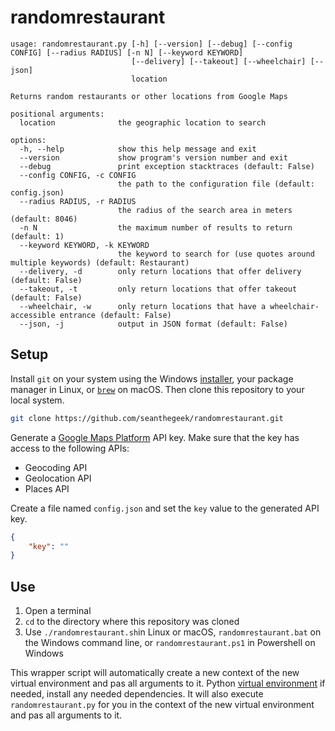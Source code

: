 # randomrestaurant

```text
usage: randomrestaurant.py [-h] [--version] [--debug] [--config CONFIG] [--radius RADIUS] [-n N] [--keyword KEYWORD]
                           [--delivery] [--takeout] [--wheelchair] [--json]
                           location

Returns random restaurants or other locations from Google Maps

positional arguments:
  location              the geographic location to search

options:
  -h, --help            show this help message and exit
  --version             show program's version number and exit
  --debug               print exception stacktraces (default: False)
  --config CONFIG, -c CONFIG
                        the path to the configuration file (default: config.json)
  --radius RADIUS, -r RADIUS
                        the radius of the search area in meters (default: 8046)
  -n N                  the maximum number of results to return (default: 1)
  --keyword KEYWORD, -k KEYWORD
                        the keyword to search for (use quotes around multiple keywords) (default: Restaurant)
  --delivery, -d        only return locations that offer delivery (default: False)
  --takeout, -t         only return locations that offer takeout (default: False)
  --wheelchair, -w      only return locations that have a wheelchair-accessible entrance (default: False)
  --json, -j            output in JSON format (default: False)
```

## Setup

Install `git` on your system using the Windows [installer][git-windows], your
package manager in Linux, or [`brew`][homebrew] on macOS. Then clone this
repository to your local system.

```bash
git clone https://github.com/seanthegeek/randomrestaurant.git
```

Generate a [Google Maps Platform][GMP] API key. Make sure that the key has
access to the following APIs:

- Geocoding API
- Geolocation API
- Places API

Create a file named `config.json` and set the `key` value to the generated API
key.

```json
{
    "key": ""
}
```

## Use

1. Open a terminal
2. `cd` to the directory where this repository was cloned
3. Use `./randomrestaurant.sh`in Linux or macOS, `randomrestaurant.bat` on the
   Windows command line, or `randomrestaurant.ps1` in Powershell on Windows

This wrapper script will automatically create a new
context of the new virtual environment and pas all arguments to it.
Python [virtual environment][venv] if needed, install any needed
dependencies. It will also execute `randomrestaurant.py` for you in the
context of the new virtual environment and pas all arguments to it.

[git-windows]: https://git-scm.com/download/win
[homebrew]: https://brew.sh/
[GMP]: https://developers.google.com/maps/get-started/
[venv]:  https://docs.python.org/3/library/venv.html
